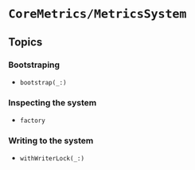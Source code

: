 # ``CoreMetrics/MetricsSystem``

## Topics

### Bootstraping

- ``bootstrap(_:)``

### Inspecting the system

- ``factory``

### Writing to the system

- ``withWriterLock(_:)``
